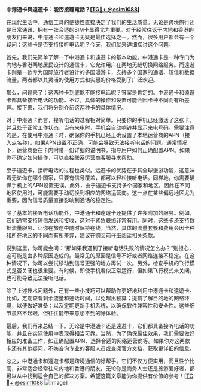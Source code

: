 **中港通卡與遠遊卡：能否接聽電話？[[TG💪+ @esim1088](https://t.me/s/esim1088)]**

在现代生活中，通信工具的便捷性直接决定了我们的生活质量。无论是跨境旅行还是日常通讯，拥有一张合适的SIM卡显得尤为重要。对于经常往返于内地和香港的朋友们来说，中港通卡和遠遊卡无疑是最佳选择之一。然而，很多用户都会有一个疑问：这些卡是否支持接听电话呢？今天，我们就来详细探讨这个问题。

首先，我们先简单了解一下中港通卡和遠遊卡的基本功能。中港通卡是一种专门为内地与香港两地居民设计的通信卡，它允许用户在两地无缝切换网络服务。而遠遊卡则是一款专为国际旅行者设计的多国漫游卡，支持多个国家的通话、短信和数据流量。两者都以其灵活的使用方式和实惠的价格受到了广泛欢迎。

那么，问题来了：这两种卡到底能不能接电话呢？答案是肯定的。中港通卡和遠遊卡都具备接听电话的功能。不过，具体的操作和设置可能会因卡种不同而有所差异。接下来，我们将分别介绍这两种卡的具体情况。

对于中港通卡而言，接听电话的过程相对简单。只要你的手机已经激活了这张卡，并且处于正常工作状态，当有来电时，手机会自动响铃并显示来电号码。需要注意的是，在使用中港通卡时，确保你的手机已经正确设置了本地运营商的APN（接入点名称）。如果APN设置不正确，可能会导致无法接听电话的问题。通常情况下，运营商会在卡内附带一份详细的说明书，指导用户如何正确配置APN。如果你不确定如何操作，可以直接联系运营商客服寻求帮助。

至于遠遊卡，接听电话的过程也类似。远遊卡的优势在于其全球漫游功能，这意味着无论你在哪个国家，只要有信号覆盖，都可以轻松接听电话。同样地，你需要确保手机上的APN设置无误。此外，由于遠遊卡支持多个国家和地区，因此在不同地区使用时，可能需要手动切换到相应的网络运营商。这一点在某些偏远地区尤为重要，因为信号质量直接影响到通话的稳定性。

除了基本的接听电话功能外，中港通卡和遠遊卡还提供了许多附加的服务。例如，它们通常支持短信发送和接收，这对于紧急联络非常有用。同时，这些卡还支持数据流量服务，让你在旅途中随时保持在线。当然，具体的流量套餐和费用会因卡种和所在地区的不同而有所差异，建议在购买前仔细阅读相关条款。

说到这里，你可能会问：“那如果我遇到了接听电话失败的情况怎么办？”别担心，这可能是由多种原因造成的。最常见的原因是信号不好或者网络连接不稳定。在这种情况下，你可以尝试移动到信号更强的地方再试一次。另外，检查手机的飞行模式是否关闭也很重要。有时候，即使手机看似正常运行，但如果飞行模式未关闭，也可能导致无法接听电话。

除了上述技术问题外，还有一些小技巧可以帮助你更好地利用中港通卡和遠遊卡。比如，定期查看剩余流量和通话时间，以免超出预算；提前了解目的地的网络环境，以便做好准备；以及定期更新手机系统，以确保软件兼容性和安全性。这些细节虽然不起眼，但往往能带来意想不到的好体验。

最后，我们再来总结一下。无论是中港通卡还是遠遊卡，它们都具备接听电话的功能，并且在实际使用中表现得相当可靠。当然，为了确保最佳效果，我们需要做好相应的准备工作，如正确配置APN、选择合适的网络运营商等。如果你对这两款卡还有其他疑问，不妨咨询专业的客服人员或查阅官方文档，获取更详细的信息。

总之，中港通卡和遠遊卡都是跨境通信的好帮手。它们不仅方便实用，而且性价比高，非常适合经常往来内地和香港的朋友。无论你是商务人士还是旅游爱好者，都可以从中找到适合自己的解决方案。希望这篇文章能为你提供有价值的参考！[[TG💪+ @esim1088](https://t.me/s/esim1088) ![Image](https://i.postimg.cc/4NQfJmqS/Snipaste-2025-05-13-00-14-12.png)]
